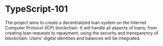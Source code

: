 # TypeScript-101
 The project aims to create a decentralized loan system on the Internet Computer Protocol (ICP) blockchain. It will handle all aspects of loans, from creating loan requests to repayment, using the security and transparency of blockchain. Users' digital identities and balances will be integrated.
